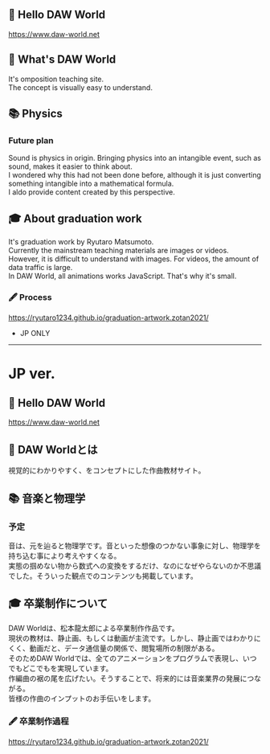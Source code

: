 ## 🎵 Hello DAW World
https://www.daw-world.net

## 🤔 What's DAW World
It's omposition teaching site.<br />
The concept is visually easy to understand.

## 📚 Physics
### Future plan
Sound is physics in origin. Bringing physics into an intangible event, such as sound, makes it easier to think about.<br />
I wondered why this had not been done before, although it is just converting something intangible into a mathematical formula. <br />
I aldo provide content created by this perspective. 

## 🎓 About graduation work
It's graduation work by Ryutaro Matsumoto.<br />
Currently the mainstream teaching materials are images or videos.<br />
However, it is difficult to understand with images. For videos, the amount of data traffic is large.<br />
In DAW World, all animations works JavaScript. That's why it's small.

### 🖋 Process
https://ryutaro1234.github.io/graduation-artwork.zotan2021/
* JP ONLY


***

# JP ver.
## 🎵 Hello DAW World
https://www.daw-world.net

## 🤔 DAW Worldとは
視覚的にわかりやすく、をコンセプトにした作曲教材サイト。

## 📚 音楽と物理学
### 予定
音は、元を辿ると物理学です。音といった想像のつかない事象に対し、物理学を持ち込む事により考えやすくなる。<br />
実態の掴めない物から数式への変換をするだけ、なのになぜやらないのか不思議でした。そういった観点でのコンテンツも掲載しています。

## 🎓 卒業制作について
DAW Worldは、松本龍太郎による卒業制作作品です。<br />
現状の教材は、静止画、もしくは動画が主流です。しかし、静止画ではわかりにくく、動画だと、データ通信量の関係で、閲覧場所の制限がある。<br />
そのためDAW Worldでは、全てのアニメーションをプログラムで表現し、いつでもどこでもを実現しています。<br />
作編曲の裾の尾を広げたい。そうすることで、将来的には音楽業界の発展につながる。<br />
皆様の作曲のインプットのお手伝いをします。

### 🖋 卒業制作過程
https://ryutaro1234.github.io/graduation-artwork.zotan2021/
